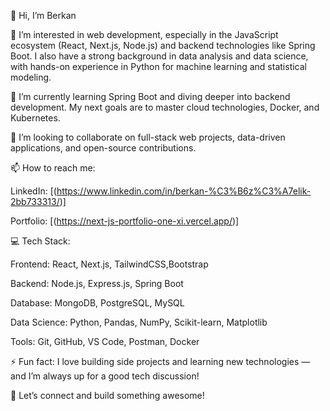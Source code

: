 👋 Hi, I’m Berkan

👀 I’m interested in web development, especially in the JavaScript ecosystem (React, Next.js, Node.js) and backend technologies like Spring Boot. I also have a strong background in data analysis and data science, with hands-on experience in Python for machine learning and statistical modeling.

🌱 I’m currently learning Spring Boot and diving deeper into backend development. My next goals are to master cloud technologies, Docker, and Kubernetes.

💼 I’m looking to collaborate on full-stack web projects, data-driven applications, and open-source contributions.

📫 How to reach me:

LinkedIn: [(https://www.linkedin.com/in/berkan-%C3%B6z%C3%A7elik-2bb733313/)]

Portfolio: [(https://next-js-portfolio-one-xi.vercel.app/)]

💻 Tech Stack:

Frontend: React, Next.js, TailwindCSS,Bootstrap

Backend: Node.js, Express.js, Spring Boot

Database: MongoDB, PostgreSQL, MySQL

Data Science: Python, Pandas, NumPy, Scikit-learn, Matplotlib

Tools: Git, GitHub, VS Code, Postman, Docker

⚡ Fun fact: I love building side projects and learning new technologies — and I’m always up for a good tech discussion!

🚀 Let’s connect and build something awesome!

